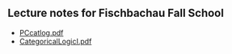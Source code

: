## Lecture notes for Fischbachau Fall School

- [PCcatlog.pdf](PCcatlog.pdf)
- [CategoricalLogicI.pdf](CategoricalLogicI.pdf)
